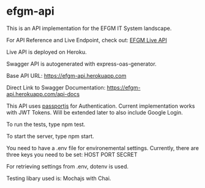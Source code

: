 # efgm-api

This is an API implementation for the EFGM IT System landscape.

For API Reference and Live Endpoint, check out:
[EFGM Live API](https://efgm-api.herokuapp.com)

Live API is deployed on Heroku.

Swagger API is autogenerated with express-oas-generator.

Base API URL: https://efgm-api.herokuapp.com

Direct Link to Swagger Documentation: https://efgm-api.herokuapp.com/api-docs

This API uses [passportjs](http://www.passportjs.org/) for Authentication.
Current implementation works with JWT Tokens. Will be extended later to also include Google Login.

To run the tests, type npm test.

To start the server, type npm start.

You need to have a .env file for environemental settings.
Currently, there are three keys you need to be set:
HOST
PORT
SECRET

For retrieving settings from .env, dotenv is used.

Testing libary used is: Mochajs with Chai.